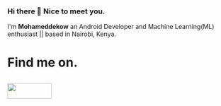 ### Hi there 👋 Nice to meet you.


I'm **Mohameddekow** an Android Developer and Machine Learning(ML) enthusiast || based in Nairobi, Kenya.

# Find me on.
## [<img src="https://user-images.githubusercontent.com/61431856/117949030-6205c900-b31a-11eb-82c1-9466a0d34c38.png" height = "35px" width ="100px"/>](https://twitter.com/MoahmedDekow)
